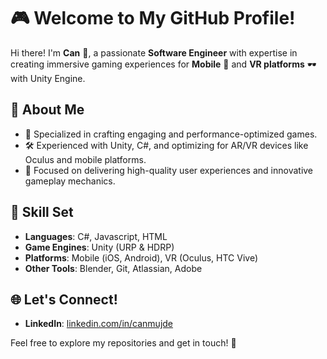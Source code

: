 # 🎮 Welcome to My GitHub Profile!

Hi there! I'm **Can** 👋, a passionate **Software Engineer** with expertise in creating immersive gaming experiences for **Mobile** 📱 and **VR platforms** 🕶️ with Unity Engine.

## 🚀 About Me
- 🌟 Specialized in crafting engaging and performance-optimized games.
- 🛠️ Experienced with Unity, C#, and optimizing for AR/VR devices like Oculus and mobile platforms.
- 🎯 Focused on delivering high-quality user experiences and innovative gameplay mechanics.

## 🧩 Skill Set
- **Languages**: C#, Javascript, HTML
- **Game Engines**: Unity (URP & HDRP)
- **Platforms**: Mobile (iOS, Android), VR (Oculus, HTC Vive)
- **Other Tools**: Blender, Git, Atlassian, Adobe

## 🌐 Let's Connect!
- **LinkedIn**: [linkedin.com/in/canmujde](#)

Feel free to explore my repositories and get in touch! 🎉
